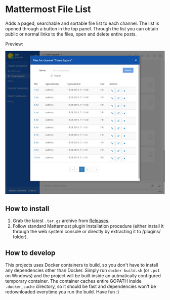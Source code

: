 # Mattermost File List

Adds a paged, searchable and sortable file list to each channel.
The list is opened through a button in the top panel.
Through the list you can obtain public or normal links to the files, open and delete entire posts.

Preview:

![Sample list](docs/img/list.jpg)


## How to install

1. Grab the latest `.tar.gz` archive from [Releases](https://github.com/Amonith/mattermost-file-list/releases).
2. Follow standard Mattermost plugin installation procedure (either install it through the web system console or directly by extracting it to /plugins/ folder).

## How to develop

This projects uses Docker containers to build, so you don't have to install any dependencies other than Docker.
Simply run `docker-build.sh` (or `.ps1` on Windows) and the project will be built inside an autmatically configured temporary container.
The container caches entire GOPATH inside `.docker_cache` directory, so it should be fast and dependencies won't be redownloaded everytime you run the build.
Have fun :)
